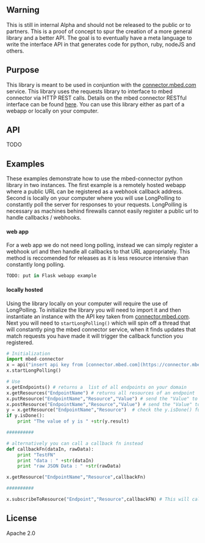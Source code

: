 ## Warning
This is still in internal Alpha and should not be released to the public or to partners. This is a proof of concept to spur the creation of a more general library and a better API. The goal is to eventually have a meta language to write the interface API in that generates code for python, ruby, nodeJS and others. 

## Purpose
This library is meant to be used in conjuntion with the [connector.mbed.com](www.connector.mbed.com) service. This library uses the requests library to interface to mbed connector via HTTP REST calls. Details on the mbed connector RESTful interface can be found [here](https://docs.mbed.com/docs/mbed-client-guide/en/latest/Introduction/#how-to-use-the-api). You can use this library either as part of a webapp or locally on your computer.

## API
TODO

## Examples
These examples demonstrate how to use the mbed-connector python library in two instances. The first example is a remotely hosted webapp where a public URL can be registered as a webhook callback address. Second is locally on your computer where you will use LongPolling to constantly poll the server for responses to your requests. LongPolling is necessary as machines behind firewalls cannot easily register a public url to handle callbacks / webhooks.  
#### web app
For a web app we do not need long polling, instead we can simply register a webhook url and then handle all callbacks to that URL appropriately. This method is reccomended for releases as it is less resource intensive than constantly long polling. 
```python
TODO: put in Flask webapp example
```

#### locally hosted
Using the library locally on your computer will require the use of LongPolling. To initialize the library you will need to import it and then instantiate an instance with the API key taken from [connector.mbed.com](https://connector.mbed.com/#accesskeys). Next you will need to `startLongPolling()` which will spin off a thread that will constantly ping the mbed connector service, when it finds updates that match requests you have made it will trigger the callback function you registered. 

```python
# Initialization
import mbed-connector
x = api("insert api key from [connector.mbed.com](https://connector.mbed.com/#accesskeys)")
x.startLongPolling()

# Use 
x.getEndpoints() # returns a  list of all endpoints on your domain
x.getResources("EndpointName") # returns all resources of an endpoint
x.putResource("EndpointName","Resource","Value") # send the "Value" to the "Resource" over a PUT request
x.postResource("EndpointName","Resource","Value") # send the "Value" to the "Resource" over a POST request
y = x.getResource("EndpointName","Resource")  # check the y.isDone() funciton to see when the request completes, the result will then be in y.result. The Resource should be of the form "/X/Y/Z"
if y.isDone():
    print "The value of y is " +str(y.result)

##########

# alternatively you can call a callback fn instead
def callbackFn(dataIn, rawData):
    print "TestFN"
    print "data : " +str(dataIn)
    print "raw JSON Data : " +str(rawData)

x.getResource("EndpointName","Resource",callbackFn)

##########

x.subscribeToResource("Endpoint","Resource",callbackFN) # This will call the callbackFn every time the Endpoint/Resource value changes.

```

## License
Apache 2.0